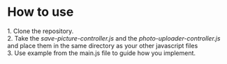 <h1>How to use</h1>
1. Clone the repository.
<br>
2. Take the <i>save-picture-controller.js</i>
and the <i>photo-uploader-controller.js</i> and place them in the same directory as your other javascript files
<br>
3. Use example from the main.js file to guide how you implement.